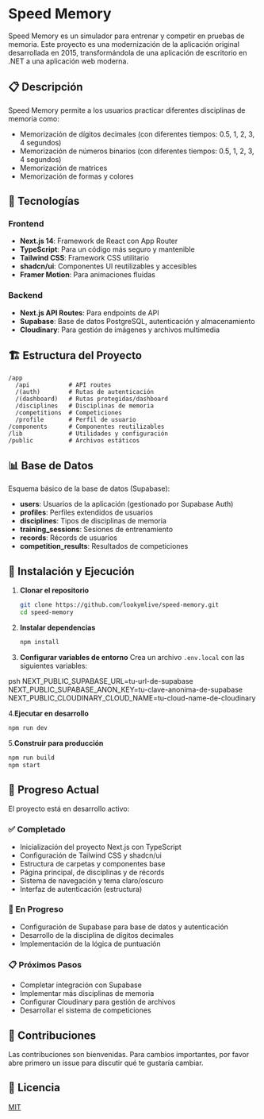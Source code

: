 # Speed Memory

Speed Memory es un simulador para entrenar y competir en pruebas de memoria. Este proyecto es una modernización de la aplicación original desarrollada en 2015, transformándola de una aplicación de escritorio en .NET a una aplicación web moderna.

## 📋 Descripción

Speed Memory permite a los usuarios practicar diferentes disciplinas de memoria como:

- Memorización de dígitos decimales (con diferentes tiempos: 0.5, 1, 2, 3, 4 segundos)
- Memorización de números binarios (con diferentes tiempos: 0.5, 1, 2, 3, 4 segundos)
- Memorización de matrices
- Memorización de formas y colores

## 🚀 Tecnologías

### Frontend

- **Next.js 14**: Framework de React con App Router
- **TypeScript**: Para un código más seguro y mantenible
- **Tailwind CSS**: Framework CSS utilitario
- **shadcn/ui**: Componentes UI reutilizables y accesibles
- **Framer Motion**: Para animaciones fluidas

### Backend

- **Next.js API Routes**: Para endpoints de API
- **Supabase**: Base de datos PostgreSQL, autenticación y almacenamiento
- **Cloudinary**: Para gestión de imágenes y archivos multimedia

## 🏗️ Estructura del Proyecto

```psh
/app
  /api           # API routes
  /(auth)        # Rutas de autenticación
  /(dashboard)   # Rutas protegidas/dashboard
  /disciplines   # Disciplinas de memoria 
  /competitions  # Competiciones
  /profile       # Perfil de usuario
/components      # Componentes reutilizables
/lib             # Utilidades y configuración
/public          # Archivos estáticos
```

## 📊 Base de Datos

Esquema básico de la base de datos (Supabase):

- **users**: Usuarios de la aplicación (gestionado por Supabase Auth)
- **profiles**: Perfiles extendidos de usuarios
- **disciplines**: Tipos de disciplinas de memoria
- **training_sessions**: Sesiones de entrenamiento
- **records**: Récords de usuarios
- **competition_results**: Resultados de competiciones

## 🚀 Instalación y Ejecución

1. **Clonar el repositorio**

   ```bash
   git clone https://github.com/lookymlive/speed-memory.git
   cd speed-memory
   ```

2. **Instalar dependencias**

   ```bash
   npm install
   ```

3. **Configurar variables de entorno**
   Crea un archivo `.env.local` con las siguientes variables:

psh
   NEXT_PUBLIC_SUPABASE_URL=tu-url-de-supabase
   NEXT_PUBLIC_SUPABASE_ANON_KEY=tu-clave-anonima-de-supabase
   NEXT_PUBLIC_CLOUDINARY_CLOUD_NAME=tu-cloud-name-de-cloudinary

4.**Ejecutar en desarrollo**

   ```bash
   npm run dev
   ```

5.**Construir para producción**

   ```bash
   npm run build
   npm start
   ```

## 📝 Progreso Actual

El proyecto está en desarrollo activo:

### ✅ Completado

- Inicialización del proyecto Next.js con TypeScript
- Configuración de Tailwind CSS y shadcn/ui
- Estructura de carpetas y componentes base
- Página principal, de disciplinas y de récords
- Sistema de navegación y tema claro/oscuro
- Interfaz de autenticación (estructura)

### 🔄 En Progreso

- Configuración de Supabase para base de datos y autenticación
- Desarrollo de la disciplina de dígitos decimales
- Implementación de la lógica de puntuación

### 📋 Próximos Pasos

- Completar integración con Supabase
- Implementar más disciplinas de memoria
- Configurar Cloudinary para gestión de archivos
- Desarrollar el sistema de competiciones

## 🤝 Contribuciones

Las contribuciones son bienvenidas. Para cambios importantes, por favor abre primero un issue para discutir qué te gustaría cambiar.

## 📄 Licencia

[MIT](LICENSE)
